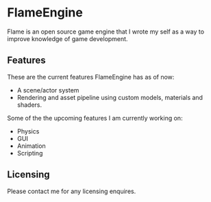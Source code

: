 # FlameEngine
Flame is an open source game engine that I wrote my self as a way to improve knowledge of game development.


## Features

These are the current features FlameEngine has as of now:

- A scene/actor system
- Rendering and asset pipeline using custom models, materials and shaders.

Some of the the upcoming features I am currently working on:

- Physics
- GUI
- Animation
- Scripting

## Licensing

Please contact me for any licensing enquires.
